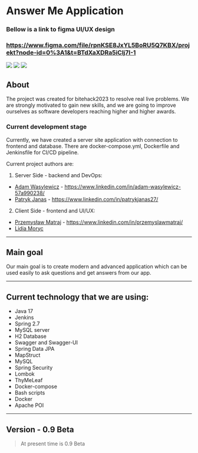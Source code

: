 # Answer Me Application
### Bellow is a link to figma UI/UX design
### https://www.figma.com/file/rpnKSE8JxYL5BoRU5Q7KBX/projekt?node-id=0%3A1&t=BTdXaXDRa5iClj7I-1

![](https://i.imgur.com/MIVjY8c.png)
![](https://i.imgur.com/rbHPoA7.png)
![](https://i.imgur.com/Z0bc013.png)

## About
The project was created for bitehack2023 to resolve real live problems.
We are strongly motivated to gain new skills, and we are going to improve ourselves as software developers reaching higher and higher awards.



### Current development stage 
Currently, we have created a server site application with connection to frontend and database.
There are docker-compose.yml, Dockerfile and Jenkinsfile for CI/CD pipeline.

Current project authors are:
1) Server Side - backend and DevOps:
- [Adam Wasylewicz](https://github.com/adwas3213) - https://www.linkedin.com/in/adam-wasylewicz-57a990238/
- [Patryk Janas](https://github.com/PatrykJanas27) - https://www.linkedin.com/in/patrykjanas27/
2) Client Side - frontend and UI/UX:
- [Przemysław Matraj](https://github.com/przemyslawmatraj) - https://www.linkedin.com/in/przemyslawmatraj/
- [Lidia Moryc](https://github.com/lidiamoryc)

---
## Main goal
Our main goal is to create modern and advanced application which can be used easily to ask 
questions and get answers from our app.

---
## Current technology that we are using:
- Java 17
- Jenkins
- Spring 2.7
- MySQL server 
- H2 Database
- Swagger and Swagger-UI
- Spring Data JPA 
- MapStruct
- MySQL
- Spring Security 
- Lombok
- ThyMeLeaf
- Docker-compose
- Bash scripts
- Docker
- Apache POI

---
## Version - 0.9 Beta
>At present time is 0.9 Beta
